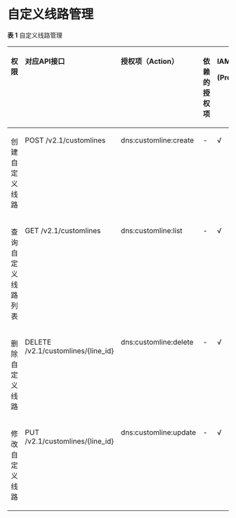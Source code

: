 # 自定义线路管理<a name="dns_api_70007"></a>

**表 1**  自定义线路管理

<a name="table930910161495"></a>
<table><thead align="left"><tr id="row1015517691"><th class="cellrowborder" valign="top" width="15%" id="mcps1.2.7.1.1"><p id="p0163172093"><a name="p0163172093"></a><a name="p0163172093"></a>权限</p>
</th>
<th class="cellrowborder" valign="top" width="21.77%" id="mcps1.2.7.1.2"><p id="p18295111810169"><a name="p18295111810169"></a><a name="p18295111810169"></a>对应API接口</p>
</th>
<th class="cellrowborder" valign="top" width="15.840000000000002%" id="mcps1.2.7.1.3"><p id="p15509182516274"><a name="p15509182516274"></a><a name="p15509182516274"></a>授权项（Action）</p>
</th>
<th class="cellrowborder" valign="top" width="19.259999999999998%" id="mcps1.2.7.1.4"><p id="p4853144493010"><a name="p4853144493010"></a><a name="p4853144493010"></a>依赖的授权项</p>
</th>
<th class="cellrowborder" valign="top" width="12.07%" id="mcps1.2.7.1.5"><p id="p1838971541713"><a name="p1838971541713"></a><a name="p1838971541713"></a>IAM项目</p>
<p id="p93891815181714"><a name="p93891815181714"></a><a name="p93891815181714"></a><span>(Project)</span></p>
</th>
<th class="cellrowborder" valign="top" width="16.06%" id="mcps1.2.7.1.6"><p id="p475572121720"><a name="p475572121720"></a><a name="p475572121720"></a>企业项目</p>
<p id="p375519217172"><a name="p375519217172"></a><a name="p375519217172"></a><span>(Enterprise Project)</span></p>
</th>
</tr>
</thead>
<tbody><tr id="row173821711917"><td class="cellrowborder" valign="top" width="15%" headers="mcps1.2.7.1.1 "><p id="p1838817792"><a name="p1838817792"></a><a name="p1838817792"></a>创建自定义线路</p>
</td>
<td class="cellrowborder" valign="top" width="21.77%" headers="mcps1.2.7.1.2 "><p id="p11301141814169"><a name="p11301141814169"></a><a name="p11301141814169"></a>POST /v2.1/customlines</p>
</td>
<td class="cellrowborder" valign="top" width="15.840000000000002%" headers="mcps1.2.7.1.3 "><p id="p1151232511270"><a name="p1151232511270"></a><a name="p1151232511270"></a>dns:customline:create</p>
</td>
<td class="cellrowborder" valign="top" width="19.259999999999998%" headers="mcps1.2.7.1.4 "><p id="p3855154410303"><a name="p3855154410303"></a><a name="p3855154410303"></a>-</p>
</td>
<td class="cellrowborder" valign="top" width="12.07%" headers="mcps1.2.7.1.5 "><p id="p371762553217"><a name="p371762553217"></a><a name="p371762553217"></a>√</p>
</td>
<td class="cellrowborder" valign="top" width="16.06%" headers="mcps1.2.7.1.6 "><p id="p82407511712"><a name="p82407511712"></a><a name="p82407511712"></a>×</p>
</td>
</tr>
<tr id="row18393179914"><td class="cellrowborder" valign="top" width="15%" headers="mcps1.2.7.1.1 "><p id="p43912171193"><a name="p43912171193"></a><a name="p43912171193"></a>查询自定义线路列表</p>
</td>
<td class="cellrowborder" valign="top" width="21.77%" headers="mcps1.2.7.1.2 "><p id="p23011518111617"><a name="p23011518111617"></a><a name="p23011518111617"></a>GET /v2.1/customlines</p>
</td>
<td class="cellrowborder" valign="top" width="15.840000000000002%" headers="mcps1.2.7.1.3 "><p id="p451312515275"><a name="p451312515275"></a><a name="p451312515275"></a>dns:customline:list</p>
</td>
<td class="cellrowborder" valign="top" width="19.259999999999998%" headers="mcps1.2.7.1.4 "><p id="p118551244113017"><a name="p118551244113017"></a><a name="p118551244113017"></a>-</p>
</td>
<td class="cellrowborder" valign="top" width="12.07%" headers="mcps1.2.7.1.5 "><p id="p1335015387329"><a name="p1335015387329"></a><a name="p1335015387329"></a>√</p>
</td>
<td class="cellrowborder" valign="top" width="16.06%" headers="mcps1.2.7.1.6 "><p id="p724116510177"><a name="p724116510177"></a><a name="p724116510177"></a>×</p>
</td>
</tr>
<tr id="row439217696"><td class="cellrowborder" valign="top" width="15%" headers="mcps1.2.7.1.1 "><p id="p7397177913"><a name="p7397177913"></a><a name="p7397177913"></a>删除自定义线路</p>
</td>
<td class="cellrowborder" valign="top" width="21.77%" headers="mcps1.2.7.1.2 "><p id="p1130151816162"><a name="p1130151816162"></a><a name="p1130151816162"></a>DELETE /v2.1/customlines/{line_id}</p>
</td>
<td class="cellrowborder" valign="top" width="15.840000000000002%" headers="mcps1.2.7.1.3 "><p id="p051352582719"><a name="p051352582719"></a><a name="p051352582719"></a>dns:customline:delete</p>
</td>
<td class="cellrowborder" valign="top" width="19.259999999999998%" headers="mcps1.2.7.1.4 "><p id="p685518445307"><a name="p685518445307"></a><a name="p685518445307"></a>-</p>
</td>
<td class="cellrowborder" valign="top" width="12.07%" headers="mcps1.2.7.1.5 "><p id="p23502381321"><a name="p23502381321"></a><a name="p23502381321"></a>√</p>
</td>
<td class="cellrowborder" valign="top" width="16.06%" headers="mcps1.2.7.1.6 "><p id="p2241456174"><a name="p2241456174"></a><a name="p2241456174"></a>×</p>
</td>
</tr>
<tr id="row841151711917"><td class="cellrowborder" valign="top" width="15%" headers="mcps1.2.7.1.1 "><p id="p8411917095"><a name="p8411917095"></a><a name="p8411917095"></a>修改自定义线路</p>
</td>
<td class="cellrowborder" valign="top" width="21.77%" headers="mcps1.2.7.1.2 "><p id="p93011918171615"><a name="p93011918171615"></a><a name="p93011918171615"></a>PUT /v2.1/customlines/{line_id}</p>
</td>
<td class="cellrowborder" valign="top" width="15.840000000000002%" headers="mcps1.2.7.1.3 "><p id="p1851316250276"><a name="p1851316250276"></a><a name="p1851316250276"></a>dns:customline:update</p>
</td>
<td class="cellrowborder" valign="top" width="19.259999999999998%" headers="mcps1.2.7.1.4 "><p id="p19855164483010"><a name="p19855164483010"></a><a name="p19855164483010"></a>-</p>
</td>
<td class="cellrowborder" valign="top" width="12.07%" headers="mcps1.2.7.1.5 "><p id="p1035116388325"><a name="p1035116388325"></a><a name="p1035116388325"></a>√</p>
</td>
<td class="cellrowborder" valign="top" width="16.06%" headers="mcps1.2.7.1.6 "><p id="p12411553175"><a name="p12411553175"></a><a name="p12411553175"></a>×</p>
</td>
</tr>
</tbody>
</table>

